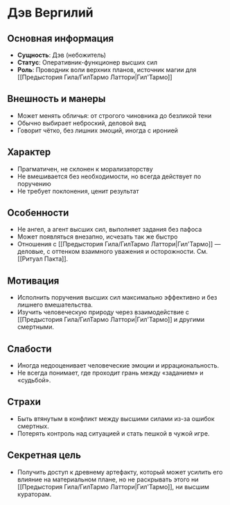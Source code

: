 # Дэв Вергилий

## Основная информация
- **Сущность**: Дэв (небожитель)
- **Статус**: Оперативник-функционер высших сил
- **Роль**: Проводник воли верхних планов, источник магии для [[Предыстория Гила/ГилТармо Латтори|Гил'Тармо]]

## Внешность и манеры
- Может менять обличья: от строгого чиновника до безликой тени
- Обычно выбирает неброский, деловой вид
- Говорит чётко, без лишних эмоций, иногда с иронией

## Характер
- Прагматичен, не склонен к морализаторству
- Не вмешивается без необходимости, но всегда действует по поручению
- Не требует поклонения, ценит результат

## Особенности
- Не ангел, а агент высших сил, выполняет задания без пафоса
- Может появляться внезапно, исчезать так же быстро
- Отношения с [[Предыстория Гила/ГилТармо Латтори|Гил'Тармо]] — деловые, с оттенком взаимного уважения и осторожности. См. [[Ритуал Пакта]].

## Мотивация
- Исполнить поручения высших сил максимально эффективно и без лишнего вмешательства.
- Изучить человеческую природу через взаимодействие с [[Предыстория Гила/ГилТармо Латтори|Гил'Тармо]] и другими смертными.

## Слабости
- Иногда недооценивает человеческие эмоции и иррациональность.
- Не всегда понимает, где проходит грань между «заданием» и «судьбой».

## Страхи
- Быть втянутым в конфликт между высшими силами из-за ошибок смертных.
- Потерять контроль над ситуацией и стать пешкой в чужой игре.

## Секретная цель
- Получить доступ к древнему артефакту, который может усилить его влияние на материальном плане, но не раскрывать этого ни [[Предыстория Гила/ГилТармо Латтори|Гил'Тармо]], ни высшим кураторам. 